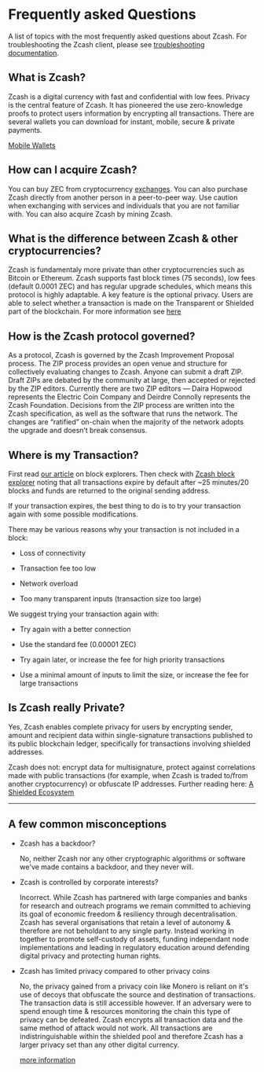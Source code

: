 # Frequently asked Questions

A list of topics with the most frequently asked questions about Zcash. For troubleshooting the Zcash client, please see [troubleshooting documentation](https://zcash.readthedocs.io/en/latest/rtd_pages/troubleshooting_guide.html).

## What is Zcash?

Zcash is a digital currency with fast and confidential with low fees. Privacy is the central feature of Zcash. It has pioneered the use zero-knowledge proofs to protect users information by encrypting all transactions. There are several wallets you can download for instant, mobile, secure & private payments.

[Mobile Wallets](https://z.cash/wallets/)


## How can I acquire Zcash?

You can buy ZEC from cryptocurrency [exchanges](https://z.cash/exchanges). You can also purchase Zcash directly from another person in a peer-to-peer way. Use caution when exchanging with services and individuals that you are not familiar with. You can also acquire Zcash by mining Zcash. 


## What is the difference between Zcash & other cryptocurrencies?

Zcash is fundamentaly more private than other cryptocurrencies such as Bitcoin or Ethereum. Zcash supports fast block times (75 seconds), low fees (default 0.0001 ZEC) and has regular upgrade schedules, which means this protocol is highly adaptable. A key feature is the optional privacy. Users are able to select whether a transaction is made on the Transparent or Shielded part of the blockchain. For more information see [here](https://bitzecbzc.github.io/blog/shielded-ecosystem/index.html)

## How is the Zcash protocol governed?

As a protocol, Zcash is governed by the Zcash Improvement Proposal process. The ZIP process provides an open venue and structure for collectively evaluating changes to Zcash. Anyone can submit a draft ZIP. Draft ZIPs are debated by the community at large, then accepted or rejected by the ZIP editors. Currently there are two ZIP editors — Daira Hopwood represents the Electric Coin Company and Deirdre Connolly represents the Zcash Foundation. Decisions from the ZIP process are written into the Zcash specification, as well as the software that runs the network. The changes are “ratified” on-chain when the majority of the network adopts the upgrade and doesn’t break consensus. 

## Where is my Transaction?

First read [our article](https://zechub.notion.site/Zcash-Blockchain-Explorer-4b4d970cb53e474989932c6e1a78b629) on block explorers. Then check with [Zcash block explorer](https://zcashblockexplorer.com) noting that all transactions expire by default after ~25 minutes/20 blocks and funds are returned to the original sending address. 

If your transaction expires, the best thing to do is to try your transaction again with some possible modifications.

There may be various reasons why your transaction is not included in a block:

+ Loss of connectivity

+ Transaction fee too low

+ Network overload

+ Too many transparent inputs (transaction size too large)


We suggest trying your transaction again with:

+ Try again with a better connection


+ Use the standard fee (0.00001 ZEC)

+ Try again later, or increase the fee for high priority transactions

+ Use a minimal amount of inputs to limit the size, or increase the fee for large transactions



## Is Zcash really Private?

Yes, Zcash enables complete privacy for users by encrypting sender, amount and recipient data within single-signature transactions published to its public blockchain ledger, specifically for transactions involving shielded addresses. 

Zcash does not: encrypt data for multisignature, protect against correlations made with public transactions (for example, when Zcash is traded to/from another cryptocurrency) or obfuscate IP addresses. Further reading here: [A Shielded Ecosystem](https://electriccoin.co/blog/shielded-ecosystem)

___


## A few common misconceptions

+ Zcash has a backdoor?

  No, neither Zcash nor any other cryptographic algorithms or software we've made contains a backdoor, and they never will. 


+ Zcash is controlled by corporate interests?

   Incorrect. While Zcash has partnered with large companies and banks for research and outreach programs we remain committed to achieving its goal of    economic freedom & resiliency through decentralisation. Zcash has several organisations that retain a level of autonomy & therefore are not beholdant to any single party. Instead working in together to promote self-custody of assets, funding independant node implementations and leading in regulatory education around defending digital privacy and protecting human rights. 




+ Zcash has limited privacy compared to other privacy coins
   
    No, the privacy gained from a privacy coin like Monero is reliant on it's use of decoys that obfuscate the source and destination of transactions. The transaction data is still accessible however. If an adversary were to spend enough time & resources monitoring the chain this type of privacy can be defeated. Zcash encrypts all transaction data and the same method of attack would not work. All transactions are indistringuishable within the shielded pool and therefore Zcash has a larger privacy set than any other digital currency. 

   [more information](https://electriccoin.co/blog/not-private-enough-mixers-and-decoys-wont-protect-you-for-long/)

